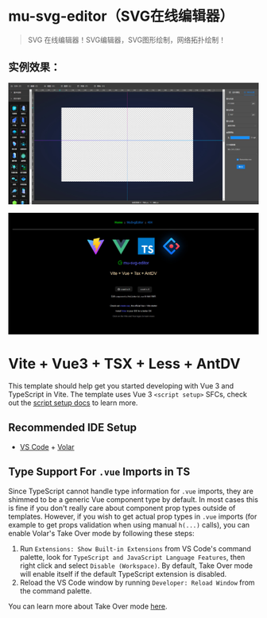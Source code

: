 # mu-svg-editor（SVG在线编辑器）

> SVG 在线编辑器！SVG编辑器，SVG图形绘制，网络拓扑绘制！

## 实例效果：

![demo](https://github.com/MuGuiLin/mu-svg-editor/blob/master/src/assets/img/demo.jpg?raw=true)

![demo](https://github.com/MuGuiLin/mu-svg-editor/blob/master/src/assets/img/home.jpg?raw=true)

# Vite + Vue3 + TSX + Less + AntDV 

This template should help get you started developing with Vue 3 and TypeScript in Vite. The template uses Vue 3 `<script setup>` SFCs, check out the [script setup docs](https://v3.vuejs.org/api/sfc-script-setup.html#sfc-script-setup) to learn more.

## Recommended IDE Setup

- [VS Code](https://code.visualstudio.com/) + [Volar](https://marketplace.visualstudio.com/items?itemName=Vue.volar)

## Type Support For `.vue` Imports in TS

Since TypeScript cannot handle type information for `.vue` imports, they are shimmed to be a generic Vue component type by default. In most cases this is fine if you don't really care about component prop types outside of templates. However, if you wish to get actual prop types in `.vue` imports (for example to get props validation when using manual `h(...)` calls), you can enable Volar's Take Over mode by following these steps:

1. Run `Extensions: Show Built-in Extensions` from VS Code's command palette, look for `TypeScript and JavaScript Language Features`, then right click and select `Disable (Workspace)`. By default, Take Over mode will enable itself if the default TypeScript extension is disabled.
2. Reload the VS Code window by running `Developer: Reload Window` from the command palette.

You can learn more about Take Over mode [here](https://github.com/johnsoncodehk/volar/discussions/471).
